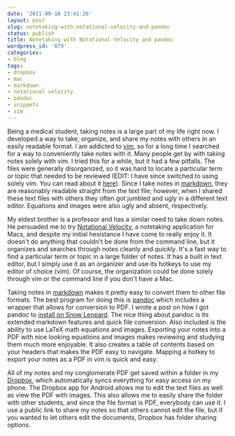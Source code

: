 ```yaml
---
date: '2011-09-18 23:41:26'
layout: post
slug: notetaking-with-notational-velocity-and-pandoc
status: publish
title: Notetaking with Notational Velocity and pandoc
wordpress_id: '879'
categories:
- blog
tags:
- dropbox
- mac
- markdown
- notational velocity
- pandoc
- snippets
- vim
---
```


Being a medical student, taking notes is a large part of my life right now.  I developed a way to take, organize, and share my notes with others in an easily readable format. I am addicted to [vim](http://www.vim.org/), so for a long time I searched for a way to conveniently take notes with it. Many people get by with taking notes solely with vim. I tried this for a while, but it had a few pitfalls. The files were generally disorganized, so it was hard to locate a particular term or topic that needed to be reviewed (EDIT: I have since switched to using solely vim. You can read about it [here](http://connermcd.com/blog/2011/10/21/notetaking-with-vim/)). Since I take notes in [markdown](http://daringfireball.net/projects/markdown/), they are reasonably readable straight from the text file; however, when I shared these text files with others they often got jumbled and ugly in a different text editor. Equations and images were also ugly and absent, respectively.

My eldest brother is a professor and has a similar need to take down notes. He persuaded me to try [Notational Velocity](http://notational.net/), a notetaking application for Macs, and despite my initial hesistance I have come to really enjoy it. It doesn't do anything that couldn't be done from the command line, but it organizes and searches through notes cleanly and _quickly_. It's a fast way to find a particular term or topic in a large folder of notes. It has a built in text editor, but I simply use it as an organizer and use its hotkeys to use my editor of choice (vim). Of course, the organization could be done solely through vim or the command line if you don't have a Mac.

Taking notes in [markdown](http://daringfireball.net/projects/markdown/) makes it pretty easy to convert them to other file formats. The best program for doing this is [pandoc](http://johnmacfarlane.net/pandoc/) which includes a wrapper that allows for conversion to PDF. I wrote a post on how I got pandoc to [install on Snow Leopard](http://connermcd.com/blog/2011/05/15/using-pandoc-on-mac-osx/). The nice thing about pandoc is its extended markdown features and quick file conversion. Also included is the ability to use LaTeX math equations and images. Exporting your notes into a PDF with nice looking equations and images makes reviewing and studying them much more enjoyable. It also creates a table of contents based on your headers that makes the PDF easy to navigate.  Mapping a hotkey to export your notes as a PDF in vim is quick and easy.

All of my notes and my conglomerate PDF get saved within a folder in my [Dropbox](https://www.dropbox.com/), which automatically syncs everything for easy access on my phone.  The Dropbox app for Android allows me to edit the text files as well as view the PDF with images. This also allows me to easily share the folder with other students, and since the file format is PDF, everybody can use it. I use a public link to share my notes so that others cannot edit the file, but if you wanted to let others edit the documents, Dropbox has folder sharing options.
